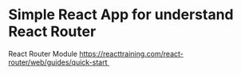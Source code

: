 # Simple React App for understand React Router

React Router Module https://reacttraining.com/react-router/web/guides/quick-start 